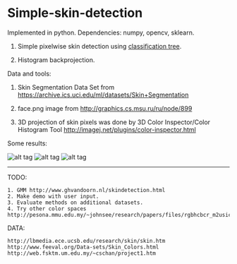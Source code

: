 # Simple-skin-detection

Implemented in python. Dependencies: numpy, opencv, sklearn.

1. Simple pixelwise skin detection using [classification tree](http://scikit-learn.org/stable/modules/generated/sklearn.tree.DecisionTreeClassifier.html).

2. Histogram backprojection.

Data and tools:

1. Skin Segmentation Data Set from https://archive.ics.uci.edu/ml/datasets/Skin+Segmentation

2. face.png image from http://graphics.cs.msu.ru/ru/node/899

3. 3D projection of skin pixels was done by 3D Color Inspector/Color Histogram Tool http://imagej.net/plugins/color-inspector.html 

Some results:

![alt tag](https://github.com/mrgloom/Simple-skin-detection/blob/master/face.png)
![alt tag](https://github.com/mrgloom/Simple-skin-detection/blob/master/results/result_RGB.png) 
![alt tag](https://github.com/mrgloom/Simple-skin-detection/blob/master/results/result_HSV.png)


----------------------------------------------------------------------------------------------------------------------
TODO:
~~~
1. GMM http://www.ghvandoorn.nl/skindetection.html
2. Make demo with user input.
3. Evaluate methods on additional datasets.
4. Try other color spaces http://pesona.mmu.edu.my/~johnsee/research/papers/files/rgbhcbcr_m2usic06.pdf
~~~


DATA:
~~~
http://lbmedia.ece.ucsb.edu/research/skin/skin.htm
http://www.feeval.org/Data-sets/Skin_Colors.html
http://web.fsktm.um.edu.my/~cschan/project1.htm
~~~
